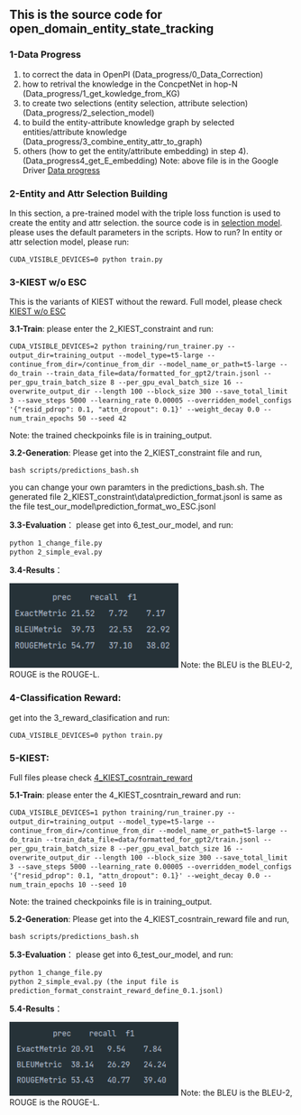##  This is the source code for open_domain_entity_state_tracking
### 1-Data Progress
1) to correct the data in OpenPI (Data_progress/0_Data_Correction)
2) how to retrival the knowledge in the ConcpetNet in hop-N (Data_progress/1_get_kowledge_from_KG)
3) to create two selections (entity selection, attribute selection) (Data_progress/2_selection_model)
4) to build the  entity-attribute knowledge graph by selected entities/attribute knowledge (Data_progress/3_combine_entity_attr_to_graph)
5) others (how to get the entity/attribute embedding) in step 4).  (Data_progress4_get_E_embedding)
Note: above file is in the Google Driver [Data progress](https://drive.google.com/file/d/1aNgYVn039msTHOdjKAL0NI8nwY__z82x/view?usp=share_link)
###  2-Entity and Attr Selection Building
In  this section, a pre-trained model  with the triple loss function is used to create the entity and attr selection. the source code is in [selection model](https://drive.google.com/file/d/1OItH-PH0SMG-RCiX4mWKJBh4ZlMawRUr/view?usp=share_link).
please uses the default parameters in the scripts. How to run? In entity or attr selection model, please run:
```
CUDA_VISIBLE_DEVICES=0 python train.py
```

### 3-KIEST w/o ESC
This is the variants of KIEST without the reward.
Full model, please check [KIEST w/o ESC](https://drive.google.com/file/d/1KRPXbiUXOoDWCOvgsHZ9pLPp3Cd8vGLo/view?usp=share_link)

**3.1-Train**: please enter the 2_KIEST_constraint and run:
```
CUDA_VISIBLE_DEVICES=2 python training/run_trainer.py --output_dir=training_output --model_type=t5-large --continue_from_dir=/continue_from_dir --model_name_or_path=t5-large --do_train --train_data_file=data/formatted_for_gpt2/train.jsonl --per_gpu_train_batch_size 8 --per_gpu_eval_batch_size 16 --overwrite_output_dir --length 100 --block_size 300 --save_total_limit 3 --save_steps 5000 --learning_rate 0.00005 --overridden_model_configs '{"resid_pdrop": 0.1, "attn_dropout": 0.1}' --weight_decay 0.0 --num_train_epochs 50 --seed 42
```
Note: the trained checkpoinks file is in training_output.

**3.2-Generation**:
Please get into the 2_KIEST_constraint file  and run,
```
bash scripts/predictions_bash.sh
```
you can change your own paramters in the predictions_bash.sh. The generated file 2_KIEST_constraint\data\prediction_format.jsonl is same as the  file test_our_model\prediction_format_wo_ESC.jsonl

**3.3-Evaluation**： please get into 6_test_our_model, and run:

```
python 1_change_file.py
python 2_simple_eval.py
```

**3.4-Results**：

<img src="https://github.com/VT-NLP/open_domain_entity_state_tracking/blob/main/with_reward.png" width="300"/>
Note: the BLEU is the BLEU-2, ROUGE is the ROUGE-L.

### 4-Classification Reward:
get into the 3_reward_clasification and run:

```
CUDA_VISIBLE_DEVICES=0 python train.py
```
### 5-KIEST:
Full files please check [4_KIEST_cosntrain_reward](https://drive.google.com/file/d/1CtWmN0q5gSLGiN2Q3WRW8JxNBggOf8j0/view?usp=share_link)

**5.1-Train**: please enter the 4_KIEST_cosntrain_reward and run:
```
CUDA_VISIBLE_DEVICES=1 python training/run_trainer.py --output_dir=training_output --model_type=t5-large --continue_from_dir=/continue_from_dir --model_name_or_path=t5-large --do_train --train_data_file=data/formatted_for_gpt2/train.jsonl --per_gpu_train_batch_size 8 --per_gpu_eval_batch_size 16 --overwrite_output_dir --length 100 --block_size 300 --save_total_limit 3 --save_steps 5000 --learning_rate 0.00005 --overridden_model_configs '{"resid_pdrop": 0.1, "attn_dropout": 0.1}' --weight_decay 0.0 --num_train_epochs 10 --seed 10
```
Note: the trained checkpoinks file is in training_output.

**5.2-Generation**:
Please get into the 4_KIEST_cosntrain_reward file  and run,
```
bash scripts/predictions_bash.sh
```

**5.3-Evaluation**： please get into 6_test_our_model, and run:

```
python 1_change_file.py
python 2_simple_eval.py (the input file is prediction_format_constraint_reward_define_0.1.jsonl)
```

**5.4-Results**：

<img src="https://github.com/VT-NLP/open_domain_entity_state_tracking/blob/main/final.png" width="300"/>
Note: the BLEU is the BLEU-2, ROUGE is the ROUGE-L.
